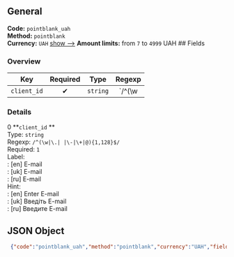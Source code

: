 ## General 
**Code:** `pointblank_uah`  
**Method:** `pointblank`  
**Currency:** `UAH` [show -->]() 
**Amount limits:** from `7`  to `4999`  UAH ## Fields 
### Overview 
|Key|Required|Type|Regexp| 
|:---:|:---:|:---:|:---:| 
|`client_id` |✔ |`string` |`/^(\w|\.| |\-|\+|@){1,128}$/` | 
 
### Details 
0 **`client_id` **  
Type: `string`  
Regexp: `/^(\w|\.| |\-|\+|@){1,128}$/`  
Required: `1`  
Label:  
: [en] E-mail  
: [uk] E-mail  
: [ru] E-mail  
Hint:  
: [en] Enter E-mail  
: [uk] Введіть E-mail  
: [ru] Введите E-mail  
## JSON Object 
```json
 {"code":"pointblank_uah","method":"pointblank","currency":"UAH","fields":[{"key":"client_id","type":"string","label":{"en":"E-mail","uk":"E-mail","ru":"E-mail"},"regexp":"\/^(\\w|\\.| |\\-|\\+|@){1,128}$\/","required":true,"position":1,"hint":{"en":"Enter E-mail","uk":"\u0412\u0432\u0435\u0434\u0456\u0442\u044c E-mail","ru":"\u0412\u0432\u0435\u0434\u0438\u0442\u0435 E-mail"},"example":"seaman18"}],"amount_min":7,"amount_max":4999}```  
